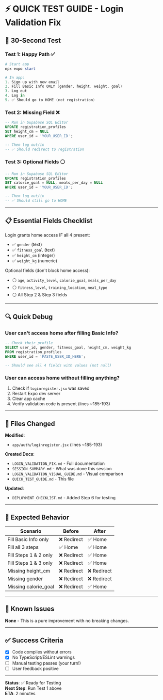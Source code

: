 # ⚡ QUICK TEST GUIDE - Login Validation Fix

## 🚀 30-Second Test

### **Test 1: Happy Path** ✅
```powershell
# Start app
npx expo start

# In app:
1. Sign up with new email
2. Fill Basic Info ONLY (gender, height, weight, goal)
3. Log out
4. Log in
5. ✅ Should go to HOME (not registration)
```

### **Test 2: Missing Field** ❌
```sql
-- Run in Supabase SQL Editor
UPDATE registration_profiles 
SET height_cm = NULL 
WHERE user_id = 'YOUR_USER_ID';

-- Then log out/in
-- ✅ Should redirect to registration
```

### **Test 3: Optional Fields** ⚪
```sql
-- Run in Supabase SQL Editor
UPDATE registration_profiles 
SET calorie_goal = NULL, meals_per_day = NULL 
WHERE user_id = 'YOUR_USER_ID';

-- Then log out/in
-- ✅ Should still go to HOME
```

---

## 📋 Essential Fields Checklist

Login grants home access IF all 4 present:
- ✅ `gender` (text)
- ✅ `fitness_goal` (text)
- ✅ `height_cm` (integer)
- ✅ `weight_kg` (numeric)

Optional fields (don't block home access):
- ⚪ `age`, `activity_level`, `calorie_goal`, `meals_per_day`
- ⚪ `fitness_level`, `training_location`, `meal_type`
- ⚪ All Step 2 & Step 3 fields

---

## 🔍 Quick Debug

### **User can't access home after filling Basic Info?**

```sql
-- Check their profile
SELECT user_id, gender, fitness_goal, height_cm, weight_kg 
FROM registration_profiles 
WHERE user_id = 'PASTE_USER_ID_HERE';

-- Should see all 4 fields with values (not null)
```

### **User can access home without filling anything?**

1. Check if `loginregister.jsx` was saved
2. Restart Expo dev server
3. Clear app cache
4. Verify validation code is present (lines ~185-193)

---

## 📁 Files Changed

**Modified**:
- `app/auth/loginregister.jsx` (lines ~185-193)

**Created Docs**:
- `LOGIN_VALIDATION_FIX.md` - Full documentation
- `SESSION_SUMMARY.md` - What was done this session
- `LOGIN_VALIDATION_VISUAL_GUIDE.md` - Visual comparison
- `QUICK_TEST_GUIDE.md` - This file

**Updated**:
- `DEPLOYMENT_CHECKLIST.md` - Added Step 6 for testing

---

## 🎯 Expected Behavior

| Scenario                      | Before | After |
|-------------------------------|--------|-------|
| Fill Basic Info only          | ❌ Redirect | ✅ Home |
| Fill all 3 steps              | ✅ Home | ✅ Home |
| Fill Steps 1 & 2 only         | ❌ Redirect | ✅ Home |
| Fill Steps 1 & 3 only         | ❌ Redirect | ✅ Home |
| Missing height_cm             | ❌ Redirect | ❌ Redirect |
| Missing gender                | ❌ Redirect | ❌ Redirect |
| Missing calorie_goal          | ❌ Redirect | ✅ Home |

---

## 🐛 Known Issues

**None** - This is a pure improvement with no breaking changes.

---

## ✅ Success Criteria

- [x] Code compiles without errors
- [x] No TypeScript/ESLint warnings
- [ ] Manual testing passes (your turn!)
- [ ] User feedback positive

---

**Status**: ✅ Ready for Testing  
**Next Step**: Run Test 1 above  
**ETA**: 2 minutes
